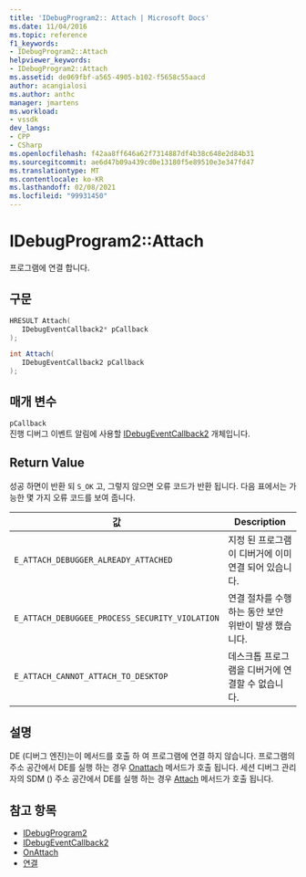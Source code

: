 ```yaml
---
title: 'IDebugProgram2:: Attach | Microsoft Docs'
ms.date: 11/04/2016
ms.topic: reference
f1_keywords:
- IDebugProgram2::Attach
helpviewer_keywords:
- IDebugProgram2::Attach
ms.assetid: de069fbf-a565-4905-b102-f5658c55aacd
author: acangialosi
ms.author: anthc
manager: jmartens
ms.workload:
- vssdk
dev_langs:
- CPP
- CSharp
ms.openlocfilehash: f42aa8ff646a62f7314887df4b38c648e2d84b31
ms.sourcegitcommit: ae6d47b09a439cd0e13180f5e89510e3e347fd47
ms.translationtype: MT
ms.contentlocale: ko-KR
ms.lasthandoff: 02/08/2021
ms.locfileid: "99931450"
---
```

# <a name="idebugprogram2attach"></a>IDebugProgram2::Attach
프로그램에 연결 합니다.

## <a name="syntax"></a>구문

```cpp
HRESULT Attach( 
   IDebugEventCallback2* pCallback
);
```

```csharp
int Attach( 
   IDebugEventCallback2 pCallback
);
```

## <a name="parameters"></a>매개 변수
`pCallback`\
진행 디버그 이벤트 알림에 사용할 [IDebugEventCallback2](../../../extensibility/debugger/reference/idebugeventcallback2.md) 개체입니다.

## <a name="return-value"></a>Return Value
 성공 하면이 반환 되 `S_OK` 고, 그렇지 않으면 오류 코드가 반환 됩니다. 다음 표에서는 가능한 몇 가지 오류 코드를 보여 줍니다.

|값|Description|
|-----------|-----------------|
|`E_ATTACH_DEBUGGER_ALREADY_ATTACHED`|지정 된 프로그램이 디버거에 이미 연결 되어 있습니다.|
|`E_ATTACH_DEBUGGEE_PROCESS_SECURITY_VIOLATION`|연결 절차를 수행 하는 동안 보안 위반이 발생 했습니다.|
|`E_ATTACH_CANNOT_ATTACH_TO_DESKTOP`|데스크톱 프로그램을 디버거에 연결할 수 없습니다.|

## <a name="remarks"></a>설명
 DE (디버그 엔진)는이 메서드를 호출 하 여 프로그램에 연결 하지 않습니다. 프로그램의 주소 공간에서 DE를 실행 하는 경우 [Onattach](../../../extensibility/debugger/reference/idebugprogramnodeattach2-onattach.md) 메서드가 호출 됩니다. 세션 디버그 관리자의 SDM () 주소 공간에서 DE를 실행 하는 경우 [Attach](../../../extensibility/debugger/reference/idebugengine2-attach.md) 메서드가 호출 됩니다.

## <a name="see-also"></a>참고 항목
- [IDebugProgram2](../../../extensibility/debugger/reference/idebugprogram2.md)
- [IDebugEventCallback2](../../../extensibility/debugger/reference/idebugeventcallback2.md)
- [OnAttach](../../../extensibility/debugger/reference/idebugprogramnodeattach2-onattach.md)
- [연결](../../../extensibility/debugger/reference/idebugengine2-attach.md)
